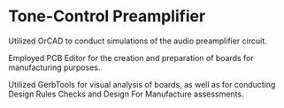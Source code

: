 # Tone-Control Preamplifier

 Utilized OrCAD to conduct simulations of the audio preamplifier circuit.
 
 Employed PCB Editor for the creation and preparation of boards for manufacturing purposes.

 Utilized GerbTools for visual analysis of boards, as well as for conducting Design Rules Checks and Design For Manufacture assessments.
